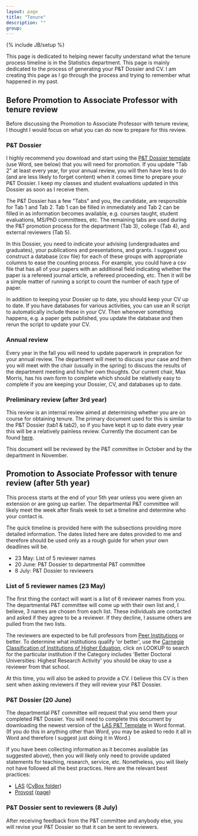 ```yaml
---
layout: page
title: "Tenure"
description: ""
group: 
---
```

{% include JB/setup %}

This page is dedicated to helping newer faculty understand what the tenure process timeline is in the Statistics department. 
This page is mainly dedicated to the process of generating your P&T Dossier and CV. 
I am creating this page as I go through the process and trying to remember what happened in my past.  



## Before Promotion to Associate Professor with tenure review

Before discussing the Promotion to Associate Professor with tenure review, I thought I would focus on what you can do now to prepare for this review.

### P&T Dossier

I highly recommend you download and start using the [P&T Dossier template](https://iastate.app.box.com/s/rjytm28n1eerp63fnxc8ghi85nyxtwrd/1/3225096350) (use Word, see below) that you will need for promotion.
If you update "Tab 2" at least every year, for your annual review, you will then have less to do (and are less likely to forget content) when it comes time to prepare your P&T Dossier.
I keep my classes and student evaluations updated in this Dossier as soon as I receive them. 

The P&T Dossier has a few "Tabs" and you, the candidate, are responsible for Tab 1 and Tab 2. Tab 1 can be filled in immediately and Tab 2 can be filled in as information becomes available, e.g. courses taught, student evaluations, MS/PhD committees, etc. The remaining tabs are used during the P&T promotion process for the department (Tab 3), college (Tab 4), and external reviewers (Tab 5).

In this Dossier, you need to indicate your advising (undergraduates and graduates), your publications and presentations, and grants. 
I suggest you construct a database (csv file) for each of these groups with appropriate columns to ease the counting process. 
For example, you could have a csv file that has all of your papers with an additional field indicating whether the paper is a refereed journal article, a refereed proceeding, etc. 
Then it will be a simple matter of running a script to count the number of each type of paper. 

In addition to keeping your Dossier up to date, you should keep your CV up to date. 
If you have databases for various activities, you can use an R script to automatically include these in your CV. Then whenever something happens, e.g. a paper gets published, you update the database and then rerun the script to update your CV. 

### Annual review

Every year in the fall you will need to update paperwork in prepration for your annual review. 
The department will meet to discuss your case and then you will meet with the chair (usually in the spring) to discuss the results of the department meeting and his/her own thoughts. 
Our current chair, Max Morris, has his own form to complete which should be relatively easy to complete if you are keeping your Dossier, CV, and databases up to date. 

### Preliminary review (after 3rd year)

This review is an internal review aimed at determining whether you are on course for obtaining tenure. 
The primary document used for this is similar to the P&T Dossier (tab1 & tab2), so if you have kept it up to date every year this will be a relatively painless review.
Currently the document can be found [here](https://las.iastate.edu/faculty-staff/new-faculty-resources/). 

This document will be reviewed by the P&T committee in October and by the 
department in November. 




## Promotion to Associate Professor with tenure review (after 5th year)

This process starts at the end of your 5th year unless you were given an extension or are going up earlier. 
The departmental P&T committee will likely meet the week after finals week to set a timeline and determine who your contact is. 

The quick timeline is provided here with the subsections providing more detailed information. The dates listed here are dates provided to me and therefore should be used only as a rough guide for when your own deadlines will be. 

- 23 May: List of 5 reviewer names
- 20 June: P&T Dossier to departmental P&T committee
- 8 July: P&T Dossier to reviewers

### List of 5 reviewer names (23 May)

The first thing the contact will want is a list of 6 reviewer names from you. 
The departmental P&T committee will come up with their own list and, I believe, 3 names are chosen from each list. 
These individuals are contacted and asked if they agree to be a reviewer. 
If they decline, I assume others are pulled from the two lists. 

The reviewers are expected to be full professors from [Peer Institutions](http://www.ir.iastate.edu/peers.html) or better. To determine what institutions qualify 'or better', use the [Carnegie Classification of Institutions of Higher Eduation](http://carnegieclassifications.iu.edu), click on LOOKUP to search for the particular institution if the Category includes 'Better Doctoral Universities: Highest Research Activity' you should be okay to use a reviewer from that school. 

At this time, you will also be asked to provide a CV. I believe this CV is then sent when asking reviewers if they will review your P&T Dossier. 


### P&T Dossier (20 June)

The departmental P&T committee will request that you send them your completed P&T Dossier. 
You will need to complete this document by downloading the newest version of the [LAS P&T Template](https://iastate.app.box.com/s/rjytm28n1eerp63fnxc8ghi85nyxtwrd/1/3225096350) in Word format. (If you do this in anything other than Word, you may be asked to redo it all in Word and therefore I suggest just doing it in Word.)

If you have been collecting information as it becomes available (as suggested above), then you will likely only need to provide updated statements for teaching, research, service, etc. Nonetheless, you will likely not have followed all the best practices. Here are the relevant best practices:

- [LAS](https://iastate.app.box.com/s/rjytm28n1eerp63fnxc8ghi85nyxtwrd/1/3225096350/26510719327/1) ([CyBox folder](https://iastate.app.box.com/s/rjytm28n1eerp63fnxc8ghi85nyxtwrd/0/3225096350))
- [Provost](http://www.provost.iastate.edu/sites/default/files/uploads/faculty%20resources/advancement%26review/Best%20Practices%20P%26T.pdf) ([page](http://www.provost.iastate.edu/faculty-and-staff-resources/advancement))


### P&T Dossier sent to reviewers (8 July)

After receiving feedback from the P&T committee and anybody else, you will revise your P&T Dossier so that it can be sent to reviewers. 
